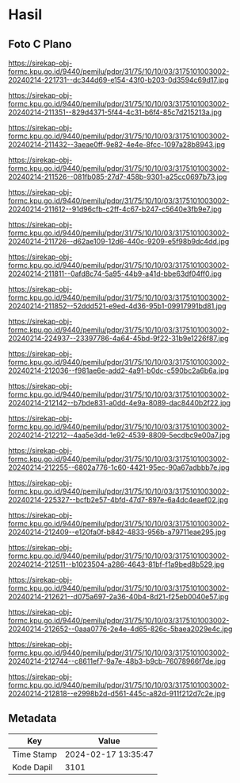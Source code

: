 # Hasil

## Foto C Plano

https://sirekap-obj-formc.kpu.go.id/9440/pemilu/pdpr/31/75/10/10/03/3175101003002-20240214-221731--dc344d69-e154-43f0-b203-0d3594c69d17.jpg

https://sirekap-obj-formc.kpu.go.id/9440/pemilu/pdpr/31/75/10/10/03/3175101003002-20240214-211351--829d4371-5f44-4c31-b6f4-85c7d215213a.jpg

https://sirekap-obj-formc.kpu.go.id/9440/pemilu/pdpr/31/75/10/10/03/3175101003002-20240214-211432--3aeae0ff-9e82-4e4e-8fcc-1097a28b8943.jpg

https://sirekap-obj-formc.kpu.go.id/9440/pemilu/pdpr/31/75/10/10/03/3175101003002-20240214-211526--081fb085-27d7-458b-9301-a25cc0697b73.jpg

https://sirekap-obj-formc.kpu.go.id/9440/pemilu/pdpr/31/75/10/10/03/3175101003002-20240214-211612--91d96cfb-c2ff-4c67-b247-c5640e3fb9e7.jpg

https://sirekap-obj-formc.kpu.go.id/9440/pemilu/pdpr/31/75/10/10/03/3175101003002-20240214-211726--d62ae109-12d6-440c-9209-e5f98b9dc4dd.jpg

https://sirekap-obj-formc.kpu.go.id/9440/pemilu/pdpr/31/75/10/10/03/3175101003002-20240214-211811--0afd8c74-5a95-44b9-a41d-bbe63df04ff0.jpg

https://sirekap-obj-formc.kpu.go.id/9440/pemilu/pdpr/31/75/10/10/03/3175101003002-20240214-211852--52ddd521-e9ed-4d36-95b1-09917991bd81.jpg

https://sirekap-obj-formc.kpu.go.id/9440/pemilu/pdpr/31/75/10/10/03/3175101003002-20240214-224937--23397786-4a64-45bd-9f22-31b9e1226f87.jpg

https://sirekap-obj-formc.kpu.go.id/9440/pemilu/pdpr/31/75/10/10/03/3175101003002-20240214-212036--f981ae6e-add2-4a91-b0dc-c590bc2a6b6a.jpg

https://sirekap-obj-formc.kpu.go.id/9440/pemilu/pdpr/31/75/10/10/03/3175101003002-20240214-212142--b7bde831-a0dd-4e9a-8089-dac8440b2f22.jpg

https://sirekap-obj-formc.kpu.go.id/9440/pemilu/pdpr/31/75/10/10/03/3175101003002-20240214-212212--4aa5e3dd-1e92-4539-8809-5ecdbc9e00a7.jpg

https://sirekap-obj-formc.kpu.go.id/9440/pemilu/pdpr/31/75/10/10/03/3175101003002-20240214-212255--6802a776-1c60-4421-95ec-90a67adbbb7e.jpg

https://sirekap-obj-formc.kpu.go.id/9440/pemilu/pdpr/31/75/10/10/03/3175101003002-20240214-225327--bcfb2e57-4bfd-47d7-897e-6a4dc4eaef02.jpg

https://sirekap-obj-formc.kpu.go.id/9440/pemilu/pdpr/31/75/10/10/03/3175101003002-20240214-212409--e120fa0f-b842-4833-956b-a79711eae295.jpg

https://sirekap-obj-formc.kpu.go.id/9440/pemilu/pdpr/31/75/10/10/03/3175101003002-20240214-212511--b1023504-a286-4643-81bf-f1a9bed8b529.jpg

https://sirekap-obj-formc.kpu.go.id/9440/pemilu/pdpr/31/75/10/10/03/3175101003002-20240214-212621--d075a697-2a36-40b4-8d21-f25eb0040e57.jpg

https://sirekap-obj-formc.kpu.go.id/9440/pemilu/pdpr/31/75/10/10/03/3175101003002-20240214-212652--0aaa0776-2e4e-4d65-826c-5baea2029e4c.jpg

https://sirekap-obj-formc.kpu.go.id/9440/pemilu/pdpr/31/75/10/10/03/3175101003002-20240214-212744--c8611ef7-9a7e-48b3-b9cb-76078966f7de.jpg

https://sirekap-obj-formc.kpu.go.id/9440/pemilu/pdpr/31/75/10/10/03/3175101003002-20240214-212818--e2998b2d-d561-445c-a82d-911f212d7c2e.jpg


## Metadata

| Key        | Value               |
| ---------- | ------------------- |
| Time Stamp | 2024-02-17 13:35:47 |
| Kode Dapil | 3101                |



